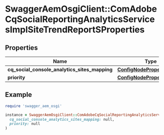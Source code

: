 # SwaggerAemOsgiClient::ComAdobeCqSocialReportingAnalyticsServicesImplSiteTrendReportSProperties

## Properties

| Name | Type | Description | Notes |
| ---- | ---- | ----------- | ----- |
| **cq_social_console_analytics_sites_mapping** | [**ConfigNodePropertyArray**](ConfigNodePropertyArray.md) |  | [optional] |
| **priority** | [**ConfigNodePropertyInteger**](ConfigNodePropertyInteger.md) |  | [optional] |

## Example

```ruby
require 'swagger_aem_osgi'

instance = SwaggerAemOsgiClient::ComAdobeCqSocialReportingAnalyticsServicesImplSiteTrendReportSProperties.new(
  cq_social_console_analytics_sites_mapping: null,
  priority: null
)
```

